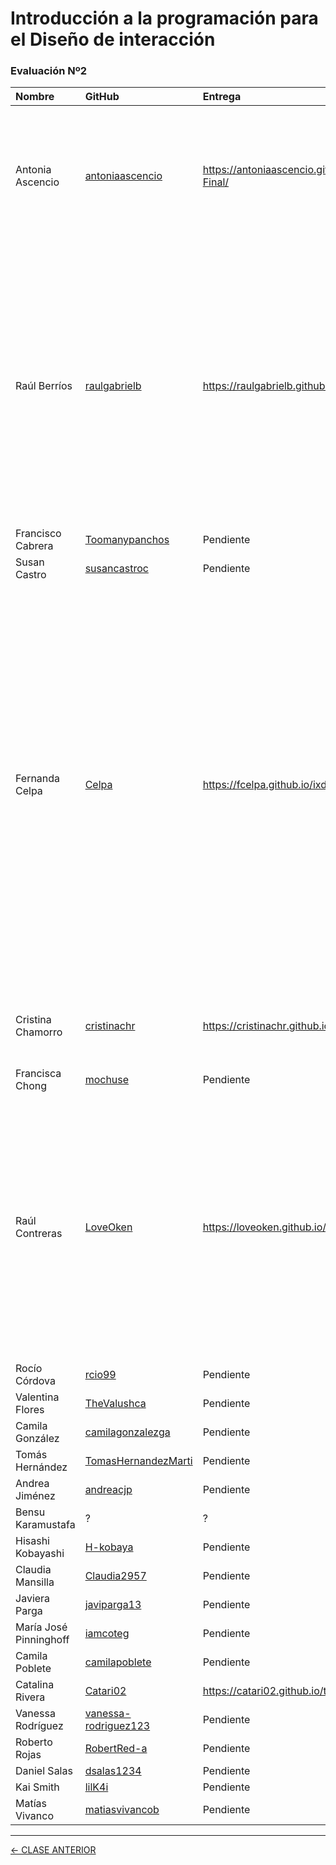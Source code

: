 # Introducción a la programación para el Diseño de interacción

### Evaluación Nº2

| Nombre | GitHub | Entrega | Comentario |
|:-------|:-------|:--------|:-----------|
| Antonia Ascencio | [antoniaascencio](https://github.com/antoniaascencio) | https://antoniaascencio.github.io/Evaluacion-Final/ | Recomiendo no dejar artículo con vínculo a este aviso: "Este articulo aún no se encuentra disponible, ¡Espero seas paciente :)!" |
| Raúl Berríos | [raulgabrielb](https://github.com/raulgabrielb) | https://raulgabrielb.github.io/TrabajoFinal/ | Podrían ofrecer una selección más amplia de trabajos, donde evite reacciones como "mapuche ya es plural" o "su helicóptero es un avión de hélice"; es importante revisar varias veces cada descripción de lo que uno ofrece presentar su trabajo. |
| Francisco Cabrera | [Toomanypanchos](https://github.com/Toomanypanchos) | Pendiente | Pendiente |
| Susan Castro | [susancastroc](https://github.com/susancastroc) | Pendiente | Pendiente |
| Fernanda Celpa | [Celpa](https://github.com/FCelpa) | https://fcelpa.github.io/ixd_entrega_final/ | Hay dos "logos", uno en Instagram y otro en Facebook. Pero en ambos se mantienen 3 ideas: Una [handwriting](https://fonts.google.com/?category=Handwriting&preview.text=Bazar%20vintage%20Laurita&preview.text_type=custom), con una "z" muy sans-serif y una L con chasquilla y colita (uso términos tipográficos muy malos, adrede); con esa base, busca una mejor tipografía para el logo en la página web, podría ser una Locorice, Dancing Script, Satisfy, etc. |
| Cristina Chamorro | [cristinachr](https://github.com/cristinachr) | https://cristinachr.github.io/entrega-final/ | En los datos curiosos la página se desarma, revisar cierre de divisiones |
| Francisca Chong | [mochuse](https://github.com/mochuse) | Pendiente | Pendiente |
| Raúl Contreras | [LoveOken](https://github.com/LoveOken) | https://loveoken.github.io/pafstore/ | Buscar mayor protagonismo para la indicación: "Envía un mensaje a nuestra página de Instagram para realizar tu pedido. 💖". Podría ser a través de un "sticky", algo que deje tal instrucción y acción bien cerca de un click con el pulgar en un celular |
| Rocío Córdova | [rcio99](https://github.com/rcio99) | Pendiente | Pendiente |
| Valentina Flores | [TheValushca](https://github.com/TheValushca) | Pendiente | Pendiente |
| Camila González | [camilagonzalezga](https://github.com/camilagonzalezga) | Pendiente | Pendiente |
| Tomás Hernández | [TomasHernandezMarti](https://github.com/TomasHernandezMarti) | Pendiente | Pendiente |
| Andrea Jiménez  | [andreacjp](https://github.com/andreacjp) | Pendiente | Pendiente |
| Bensu Karamustafa | ? | ? | ? |
| Hisashi Kobayashi | [H-kobaya](https://github.com/H-kobaya) | Pendiente | Pendiente |
| Claudia Mansilla | [Claudia2957](https://github.com/Claudia2957) | Pendiente | Pendiente |
| Javiera Parga | [javiparga13](https://github.com/javiparga13) | Pendiente | Pendiente |
| María José Pinninghoff | [iamcoteg](https://github.com/iamcoteg) | Pendiente | Pendiente |
| Camila Poblete | [camilapoblete](https://github.com/camilapoblete) | Pendiente | Pendiente |
| Catalina Rivera  | [Catari02](https://github.com/Catari02) | https://catari02.github.io/trabajo-final/ | Pendiente |
| Vanessa Rodríguez | [vanessa-rodriguez123](https://github.com/vanessa-rodriguez123) | Pendiente | Pendiente |
| Roberto Rojas | [RobertRed-a](https://github.com/RobertRed-a) | Pendiente | Pendiente |
| Daniel Salas | [dsalas1234](https://github.com/dsalas1234) | Pendiente | Pendiente |
| Kai Smith | [lilK4i](https://github.com/lilK4i) | Pendiente | Pendiente |
| Matías Vivanco | [matiasvivancob](https://github.com/matiasvivancob) | Pendiente | Pendiente |

- - - - - - - 

[← CLASE ANTERIOR](https://github.com/profesorfaco/interaccion/tree/main/sesion_11)
